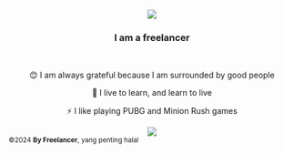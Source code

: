 <h1 align="center">
    <img src="https://readme-typing-svg.herokuapp.com/?font=Righteous&size=35&center=true&vCenter=true&width=500&height=70&duration=4000&lines=Hi+There!+👋;+I'm+Taukhid+Aji+Nurwijayadi!;" />
</h1>

<h3 align="center">I am a freelancer</h3>

<br/>

<div align="center">
 
 😊 I am always grateful because I am surrounded by good people
 
 🌱 I live to learn, and learn to live

 ⚡ I like playing PUBG and Minion Rush games

 </div>
 
<div align="center"> 
  <a href="https://www.linkedin.com/in/taukhid-ajin" target="_blank">
    <img src="https://img.shields.io/badge/LinkedIn-0077B5?style=for-the-badge&logo=linkedin&logoColor=white" target="_blank" />
  </a>
</div>


<footer>
<div class=“wrapper”>
<small>©2024 <strong>By Freelancer</strong>, yang penting halal</small>
</div>
</footer>
